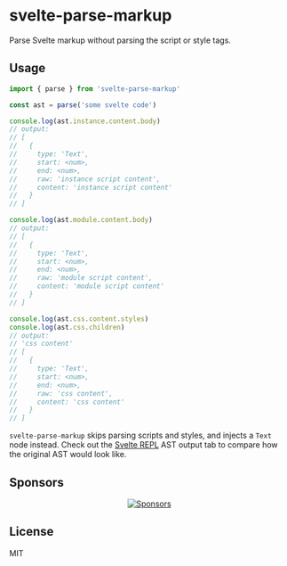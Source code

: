 # svelte-parse-markup

Parse Svelte markup without parsing the script or style tags.

## Usage

```js
import { parse } from 'svelte-parse-markup'

const ast = parse('some svelte code')

console.log(ast.instance.content.body)
// output:
// [
//   {
//     type: 'Text',
//     start: <num>,
//     end: <num>,
//     raw: 'instance script content',
//     content: 'instance script content'
//   }
// ]

console.log(ast.module.content.body)
// output:
// [
//   {
//     type: 'Text',
//     start: <num>,
//     end: <num>,
//     raw: 'module script content',
//     content: 'module script content'
//   }
// ]

console.log(ast.css.content.styles)
console.log(ast.css.children)
// output:
// 'css content'
// [
//   {
//     type: 'Text',
//     start: <num>,
//     end: <num>,
//     raw: 'css content',
//     content: 'css content'
//   }
// ]
```

`svelte-parse-markup` skips parsing scripts and styles, and injects a `Text` node instead. Check out the [Svelte REPL](https://svelte.dev/repl) AST output tab to compare how the original AST would look like.

## Sponsors

<p align="center">
  <a href="https://bjornlu.com/sponsor">
    <img src="https://bjornlu.com/sponsors.svg" alt="Sponsors" />
  </a>
</p>

## License

MIT
